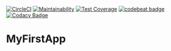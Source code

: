[![CircleCI](https://circleci.com/gh/ushastikin/MyFirstApp.svg?style=svg)](https://circleci.com/gh/ushastikin/MyFirstApp)
[![Maintainability](https://api.codeclimate.com/v1/badges/f5bc214f6e7a4817330e/maintainability)](https://codeclimate.com/github/ushastikin/MyFirstApp/maintainability)
[![Test Coverage](https://api.codeclimate.com/v1/badges/f5bc214f6e7a4817330e/test_coverage)](https://codeclimate.com/github/ushastikin/MyFirstApp/test_coverage)
[![codebeat badge](https://codebeat.co/badges/55e07da8-9de8-462e-a9fd-a2bd752f1438)](https://codebeat.co/projects/github-com-ushastikin-myfirstapp-master)
[![Codacy Badge](https://api.codacy.com/project/badge/Grade/cfe77961230341349c14b3026e8b4a46)](https://www.codacy.com/app/ilyapaskhover/MyFirstApp?utm_source=github.com&amp;utm_medium=referral&amp;utm_content=ushastikin/MyFirstApp&amp;utm_campaign=Badge_Grade)
# MyFirstApp
